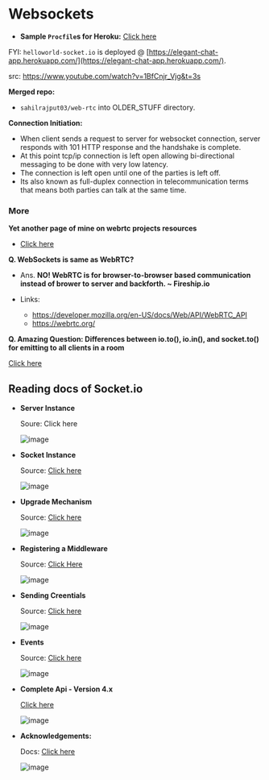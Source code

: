 # Websockets

- **Sample `Procfile`s for Heroku:** [Click here](https://github.com/sahilrajput03/sahilrajput03/blob/main/learn-deploy.md#heroku)

FYI: `helloworld-socket.io` is deployed @ [https://elegant-chat-app.herokuapp.com/](https://elegant-chat-app.herokuapp.com/).

src: https://www.youtube.com/watch?v=1BfCnjr_Vjg&t=3s

**Merged repo:**

- `sahilrajput03/web-rtc` into OLDER_STUFF directory.

**Connection Initiation:**

- When client sends a request to server for websocket connection, server responds with 101 HTTP response and the handshake is complete.
- At this point tcp/ip connection is left open allowing bi-directional messaging to be done with very low latency.
- The connection is left open until one of the parties is left off.
- Its also known as full-duplex connection in telecommunication terms that means both parties can talk at the same time.

### More

**Yet another page of mine on webrtc projects resources**

- [Click here](https://github.com/sahilrajput03/sahilrajput03/blob/master/learn-webrtc.md)

**Q. WebSockets is same as WebRTC?**

- Ans. **NO! WebRTC is for browser-to-browser based communication instead of brower to server and backforth. ~ Fireship.io**

- Links:
  - https://developer.mozilla.org/en-US/docs/Web/API/WebRTC_API
  - https://webrtc.org/

**Q. Amazing Question: Differences between io.to(), io.in(), and socket.to() for emitting to all clients in a room**

[Click here](https://stackoverflow.com/questions/42988262/differences-between-io-to-io-in-and-socket-to-for-emitting-to-all-client)

## Reading docs of Socket.io

- **Server Instance**

  Soure: Click here

  ![image](https://user-images.githubusercontent.com/31458531/202637866-a92a2c12-a9c0-40ff-bc4f-461f04f5a27e.png)
  
- **Socket Instance**

  Source: [Click here](https://socket.io/docs/v4/server-socket-instance/)

  ![image](https://user-images.githubusercontent.com/31458531/202637960-94b9a592-22df-490d-96c9-dbd830409527.png)



- **Upgrade Mechanism**

  Source: [Click here](https://socket.io/docs/v4/how-it-works/#upgrade-mechanism)

  ![image](https://user-images.githubusercontent.com/31458531/202636223-5da4becb-d544-4949-90ff-117dd776e22e.png)


- **Registering a Middleware**

  Source: [Click Here](https://socket.io/docs/v4/middlewares/#registering-a-middleware)

  ![image](https://user-images.githubusercontent.com/31458531/202636678-7261d4a7-4daf-43da-a54c-9dd606a0e5bf.png)

- **Sending Creentials**

  Source: [Click here](https://socket.io/docs/v4/middlewares/#sending-credentials)

  ![image](https://user-images.githubusercontent.com/31458531/202637567-c9b265d3-3e25-4a94-a2ce-014436c5a44d.png)

- **Events**

  Source: [Click here](https://socket.io/docs/v4/server-instance/#events)

  ![image](https://user-images.githubusercontent.com/31458531/202638874-63449bb0-fd03-4633-986d-4f959fcbec9c.png)

- **Complete Api - Version 4.x**

  [Click here](https://socket.io/docs/v4/server-api/#server)
  
  ![image](https://user-images.githubusercontent.com/31458531/202639303-96edd383-3f8d-4adc-bff6-d05021015629.png)

- **Acknowledgements:**

  Docs: [Click here](https://socket.io/docs/v3/emitting-events/#acknowledgements)
  
  ![image](https://user-images.githubusercontent.com/31458531/209868857-51bcab9c-3ba1-4cd3-b9c9-c492e59fb91d.png)
